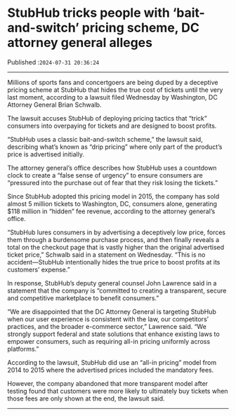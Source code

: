 # StubHub tricks people with ‘bait-and-switch’ pricing scheme, DC attorney general alleges

Published :`2024-07-31 20:36:24`

---

Millions of sports fans and concertgoers are being duped by a deceptive pricing scheme at StubHub that hides the true cost of tickets until the very last moment, according to a lawsuit filed Wednesday by Washington, DC Attorney General Brian Schwalb.

The lawsuit accuses StubHub of deploying pricing tactics that “trick” consumers into overpaying for tickets and are designed to boost profits.

“StubHub uses a classic bait-and-switch scheme,” the lawsuit said, describing what’s known as “drip pricing” where only part of the product’s price is advertised initially.

The attorney general’s office describes how StubHub uses a countdown clock to create a “false sense of urgency” to ensure consumers are “pressured into the purchase out of fear that they risk losing the tickets.”

Since StubHub adopted this pricing model in 2015, the company has sold almost 5 million tickets to Washington, DC, consumers alone, generating $118 million in “hidden” fee revenue, according to the attorney general’s office.

“StubHub lures consumers in by advertising a deceptively low price, forces them through a burdensome purchase process, and then finally reveals a total on the checkout page that is vastly higher than the original advertised ticket price,” Schwalb said in a statement on Wednesday. “This is no accident—StubHub intentionally hides the true price to boost profits at its customers’ expense.”

In response, StubHub’s deputy general counsel John Lawrence said in a statement that the company is “committed to creating a transparent, secure and competitive marketplace to benefit consumers.”

“We are disappointed that the DC Attorney General is targeting StubHub when our user experience is consistent with the law, our competitors’ practices, and the broader e-commerce sector,” Lawrence said. “We strongly support federal and state solutions that enhance existing laws to empower consumers, such as requiring all-in pricing uniformly across platforms.”

According to the lawsuit, StubHub did use an “all-in pricing” model from 2014 to 2015 where the advertised prices included the mandatory fees.

However, the company abandoned that more transparent model after testing found that customers were more likely to ultimately buy tickets when those fees are only shown at the end, the lawsuit said.

---

